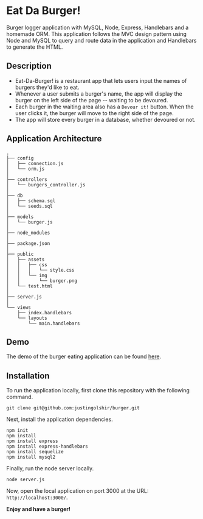 # Eat Da Burger!
Burger logger application with MySQL, Node, Express, Handlebars and a homemade ORM. This application follows the MVC design pattern using Node and MySQL to query and route data in the application and Handlebars to generate the HTML.

## Description

* Eat-Da-Burger! is a restaurant app that lets users input the names of burgers they'd like to eat.
* Whenever a user submits a burger's name, the app will display the burger on the left side of the page -- waiting to be devoured.
* Each burger in the waiting area also has a `Devour it!` button. When the user clicks it, the burger will move to the right side of the page.
* The app will store every burger in a database, whether devoured or not.

## Application Architecture

```
.
├── config
│   ├── connection.js
│   └── orm.js
│ 
├── controllers
│   └── burgers_controller.js
│
├── db
│   ├── schema.sql
│   └── seeds.sql
│
├── models
│   └── burger.js
│ 
├── node_modules
│ 
├── package.json
│
├── public
│   ├── assets
│   │   ├── css
│   │   │   └── style.css
│   │   └── img
│   │       └── burger.png
│   └── test.html
│
├── server.js
│
└── views
    ├── index.handlebars
    └── layouts
        └── main.handlebars
```

## Demo

The demo of the burger eating application can be found [here](https://burger-justgo.herokuapp.com/).

## Installation

To run the application locally, first clone this repository with the following command.

	git clone git@github.com:justingolshir/burger.git
	
Next, install the application dependencies.

    npm init
	npm install
    npm install express
    npm install express-handlebars
    npm install sequelize
    npm install mysql2
	
Finally, run the node server locally.

	node server.js
	
Now, open the local application on port 3000 at the URL: `http://localhost:3000/`.

**Enjoy and have a burger!**




